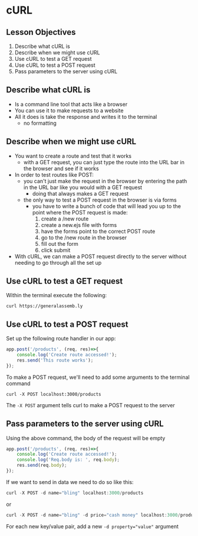 # cURL

## Lesson Objectives

1. Describe what cURL is
1. Describe when we might use cURL
1. Use cURL to test a GET request
1. Use cURL to test a POST request
1. Pass parameters to the server using cURL

## Describe what cURL is

- Is a command line tool that acts like a browser
- You can use it to make requests to a website
- All it does is take the response and writes it to the terminal
    - no formatting

## Describe when we might use cURL

- You want to create a route and test that it works
    - with a GET request, you can just type the route into the URL bar in the browser and see if it works
- In order to test routes like POST:
    - you can't just make the request in the browser by entering the path in the URL bar like you would with a GET request
        - doing that always makes a GET request
    - the only way to test a POST request in the browser is via forms
        - you have to write a bunch of code that will lead you up to the point where the POST request is made:
            1. create a /new route
            1. create a new.ejs file with forms
            1. have the forms point to the correct POST route
            1. go to the /new route in the browser
            1. fill out the form
            1. click submit
- With cURL, we can make a POST request directly to the server without needing to go through all the set up

## Use cURL to test a GET request

Within the terminal execute the following:

```
curl https://generalassemb.ly
```

## Use cURL to test a POST request

Set up the following route handler in our app:

```javascript
app.post('/products', (req, res)=>{
    console.log('Create route accessed!');
    res.send('This route works');
});
```

To make a POST request, we'll need to add some arguments to the terminal command

```
curl -X POST localhost:3000/products
```

The `-X POST` argument tells curl to make a POST request to the server

## Pass parameters to the server using cURL

Using the above command, the body of the request will be empty

```javascript
app.post('/products', (req, res)=>{
    console.log('Create route accessed!');
    console.log('Req.body is: ', req.body);
    res.send(req.body);
});
```

If we want to send in data we need to do so like this:

```javascript
curl -X POST -d name="bling" localhost:3000/products
```

or

```javascript
curl -X POST -d name="bling" -d price="cash money" localhost:3000/products
```

For each new key/value pair, add a new `-d property="value"` argument
